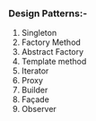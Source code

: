 ### Design Patterns:- 
1.  Singleton 
1.  Factory Method 
1.  Abstract Factory 
1.  Template method 
1.  Iterator 
1.  Proxy 
1.  Builder 
1.  Façade 
1.  Observer 

